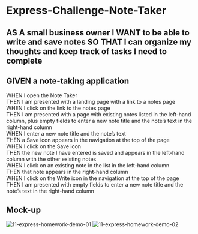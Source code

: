 # Express-Challenge-Note-Taker

## AS A small business owner I WANT to be able to write and save notes SO THAT I can organize my thoughts and keep track of tasks I need to complete

## GIVEN a note-taking application <br>
WHEN I open the Note Taker<br>
THEN I am presented with a landing page with a link to a notes page<br>
WHEN I click on the link to the notes page<br>
THEN I am presented with a page with existing notes listed in the left-hand column, plus empty fields to enter a new note title and the note’s text in the right-hand column<br>
WHEN I enter a new note title and the note’s text<br>
THEN a Save icon appears in the navigation at the top of the page<br>
WHEN I click on the Save icon<br>
THEN the new note I have entered is saved and appears in the left-hand column with the other existing notes<br>
WHEN I click on an existing note in the list in the left-hand column<br>
THEN that note appears in the right-hand column<br>
WHEN I click on the Write icon in the navigation at the top of the page<br>
THEN I am presented with empty fields to enter a new note title and the note’s text in the right-hand column<br>

## Mock-up
![11-express-homework-demo-01](https://user-images.githubusercontent.com/77178392/125178760-5a915d80-e1ad-11eb-9fde-603304cf9bf8.png)
![11-express-homework-demo-02](https://user-images.githubusercontent.com/77178392/125178762-63822f00-e1ad-11eb-86a1-960ceb6ebd89.png)

